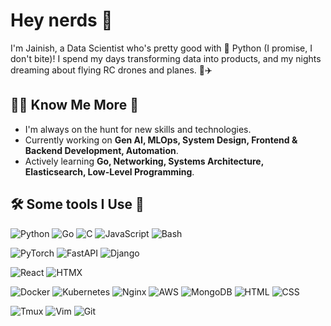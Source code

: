 # Hey nerds 👋

I'm Jainish, a Data Scientist who's pretty good with 🐍 Python (I promise, I don't bite)! I spend my days transforming data into products, and my nights dreaming about flying RC drones and planes. 🚀✈️

## 🙋‍♂️ Know Me More 📖

- I'm always on the hunt for new skills and technologies.
- Currently working on **Gen AI, MLOps, System Design, Frontend & Backend Development, Automation**.
- Actively learning **Go, Networking, Systems Architecture, Elasticsearch, Low-Level Programming**.

## 🛠️ Some tools I Use 🚀

![Python](https://img.shields.io/badge/-Python-3776AB?style=flat&logo=python&logoColor=white)
![Go](https://img.shields.io/badge/-Go-00ADD8?style=flat&logo=go&logoColor=white)
![C](https://img.shields.io/badge/-C-A8B9CC?style=flat&logo=c&logoColor=white)
![JavaScript](https://img.shields.io/badge/-JavaScript-F7DF1E?style=flat&logo=javascript&logoColor=black)
![Bash](https://img.shields.io/badge/-Bash-4EAA25?style=flat&logo=gnu-bash&logoColor=white)

![PyTorch](https://img.shields.io/badge/-PyTorch-EE4C2C?style=flat&logo=pytorch&logoColor=white)
![FastAPI](https://img.shields.io/badge/-FastAPI-009688?style=flat&logo=fastapi&logoColor=white)
![Django](https://img.shields.io/badge/-Django-092E20?style=flat&logo=django&logoColor=white)

![React](https://img.shields.io/badge/-React-61DAFB?style=flat&logo=react&logoColor=black)
![HTMX](https://img.shields.io/badge/-HTMX-2596be?style=flat)

![Docker](https://img.shields.io/badge/-Docker-2496ED?style=flat&logo=docker&logoColor=white)
![Kubernetes](https://img.shields.io/badge/-Kubernetes-326CE5?style=flat&logo=kubernetes&logoColor=white)
![Nginx](https://img.shields.io/badge/-Nginx-009639?style=flat&logo=nginx&logoColor=white)
![AWS](https://img.shields.io/badge/-AWS-232F3E?style=flat&logo=amazon-aws&logoColor=white)
![MongoDB](https://img.shields.io/badge/-MongoDB-47A248?style=flat&logo=mongodb&logoColor=white)
![HTML](https://img.shields.io/badge/-HTML-E34F26?style=flat&logo=html5&logoColor=white)
![CSS](https://img.shields.io/badge/-CSS-1572B6?style=flat&logo=css3&logoColor=white)

![Tmux](https://img.shields.io/badge/-Tmux-1BB91F?style=flat&logo=tmux&logoColor=white)
![Vim](https://img.shields.io/badge/-Vim-019733?style=flat&logo=vim&logoColor=white)
![Git](https://img.shields.io/badge/-Git-F05032?style=flat&logo=git&logoColor=white)
